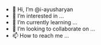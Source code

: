 - 👋 Hi, I’m @i-ayusharyan
- 👀 I’m interested in ...
- 🌱 I’m currently learning ...
- 💞️ I’m looking to collaborate on ...
- 📫 How to reach me ...

<!---
i-ayusharyan/i-ayusharyan is a ✨ special ✨ repository because its `README.md` (this file) appears on your GitHub profile.
You can click the Preview link to take a look at your changes.
--->
